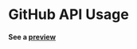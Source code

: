 # GitHub API Usage

#### See a [preview](https://potential-garbage.gitlab.io/university/github-api-usage/)

